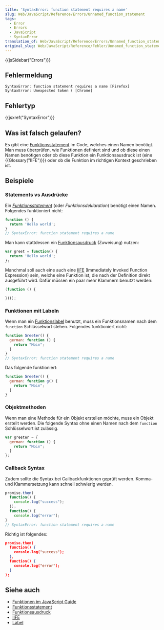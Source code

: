 ```yaml
---
title: 'SyntaxError: function statement requires a name'
slug: Web/JavaScript/Reference/Errors/Unnamed_function_statement
tags:
  - Error
  - Errors
  - JavaScript
  - SyntaxError
translation_of: Web/JavaScript/Reference/Errors/Unnamed_function_statement
original_slug: Web/JavaScript/Reference/Fehler/Unnamed_function_statement
---
```

{{jsSidebar("Errors")}}

## Fehlermeldung

    SyntaxError: function statement requires a name [Firefox]
    SyntaxError: Unexpected token ( [Chrome]

## Fehlertyp

{{jsxref("SyntaxError")}}

## Was ist falsch gelaufen?

Es gibt eine [Funktionsstatement](/de/docs/Web/JavaScript/Reference/Statements/function) im Code, welches einen Namen benötigt. Man muss überprüfen, wie Funktionen definiert sind und ob diese einen Namen benötigen oder ob diese Funktion ein Funktionsausdruck ist (eine {{Glossary("IIFE")}}) oder ob die Funktion im richtigen Kontext geschrieben ist.

## Beispiele

### Statements vs Ausdrücke

Ein _[Funktionsstatement](/de/docs/Web/JavaScript/Reference/Statements/function)_ (oder _Funktionsdeklaration_) benötigt einen Namen. Folgendes funktioniert nicht:

```js example-bad
function () {
  return 'Hello world';
}
// SyntaxError: function statement requires a name
```

Man kann stattdessen ein [Funktionsausdruck](/de/docs/Web/JavaScript/Reference/Operators/function) (Zuweisung) nutzen:

```js example-good
var greet = function() {
  return 'Hello world';
};
```

Manchmal soll auch eine auch eine [IIFE](https://en.wikipedia.org/wiki/Immediately-invoked_function_expression) (Immediately Invoked Function Expression) sein, welche eine Funktion ist, die nach der Definition direkt ausgeführt wird. Dafür müssen ein paar mehr Klammern benutzt werden:

```js example-good
(function () {

})();
```

### Funktionen mit Labeln

Wenn man ein [Funktionslabel](/de/docs/Web/JavaScript/Reference/Statements/label) benutzt, muss ein Funktionsnamen nach dem `function` Schlüsselwort stehen. Folgendes funktioniert nicht:

```js example-bad
function Greeter() {
  german: function () {
    return "Moin";
  }
}
// SyntaxError: function statement requires a name
```

Das folgende funktioniert:

```js example-good
function Greeter() {
  german: function g() {
    return "Moin";
  }
}
```

### Objektmethoden

Wenn man eine Methode für ein Objekt erstellen möchte, muss ein Objekt erstellt werden. Die folgende Syntax ohne einen Namen nach dem `function` Schlüsselwort ist zulässig.

```js example-good
var greeter = {
  german: function () {
    return "Moin";
  }
};
```

### Callback Syntax

Zudem sollte die Syntax bei Callbackfunktionen geprüft werden. Komma- und Klammersetzung kann schnell schwierig werden.

```js example-bad
promise.then(
  function() {
    console.log("success");
  });
  function() {
    console.log("error");
}
// SyntaxError: function statement requires a name
```

Richtig ist folgendes:

```json example-good
promise.then(
  function() {
    console.log("success");
  },
  function() {
    console.log("error");
  }
);
```

## Siehe auch

- [Funktionen im JavaScript Guide](/de/docs/Web/JavaScript/Guide/Functions)
- [Funktionsstatement](/de/docs/Web/JavaScript/Reference/Statements/function)
- [Funktionsausdruck](/de/docs/Web/JavaScript/Reference/Operators/function)
- [IIFE](https://en.wikipedia.org/wiki/Immediately-invoked_function_expression)
- [Label](/de/docs/Web/JavaScript/Reference/Statements/label)
